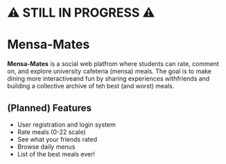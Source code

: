 # ⚠️ STILL IN PROGRESS ⚠️
# Mensa-Mates

**Mensa-Mates** is a social web platfrom where students can rate, comment on, and explore university cafeteria (mensa) meals.
The goal is to make dining more interactiveand fun by sharing experiences withfriends and building a collective archive of teh best (and worst) meals.

## (Planned) Features
- User registration and login system
- Rate meals (0-22 scale)
- See what your friends rated
- Browse daily menus
- List of the best meals ever!
